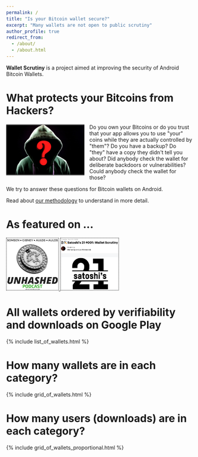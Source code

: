 ```yaml
---
permalink: /
title: "Is your Bitcoin wallet secure?"
excerpt: "Many wallets are not open to public scrutiny"
author_profile: true
redirect_from:
  - /about/
  - /about.html
---
```



**Wallet Scrutiny** is a project aimed at improving the security of
Android Bitcoin Wallets.


What protects your Bitcoins from Hackers?
============================

<img src="/images/hacker.jpg" alt="hacker" style="height:10em;float:left;margin:0 1em 1em 0" />
Do you own your Bitcoins or do you trust that your app allows you to use "your"
coins while they are actually controlled by "them"? Do you have a backup? Do
"they" have a copy they didn't tell you about? Did anybody check the wallet for deliberate backdoors
or vulnerabilities? Could anybody check the wallet for those?

We try to answer these questions for Bitcoin wallets on Android.

Read about [our methodology](/methodology/) to understand in more detail.

As featured on ...
==================

<a href="https://www.unhashedpodcast.com/episodes/2020/4/15/ep-81-that-episode-with-leo-wandersleb-in-it">
  <img src="/images/unhashed-logo.jpg" alt="unhashed podcast" style="height:10em;border:dotted black 1px" />
</a>
<a href="https://www.youtube.com/watch?v=CuohgbKo-3U">
  <img src="/images/BSatoshi21.png" alt="Munich Bitcoin Meetup" style="height:10em;border:dotted black 1px" />
</a>

All wallets ordered by verifiability and downloads on Google Play
=================================================================

{% include list_of_wallets.html %}

How many wallets are in each category?
====================================

{% include grid_of_wallets.html %}

How many users (downloads) are in each category?
====================================

{% include grid_of_wallets_proportional.html %}
